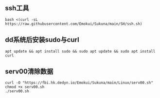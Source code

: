 ## ssh工具 ##
```
bash <(curl -sL https://raw.githubusercontent.com/Emokui/Sukuna/main/SH/ssh.sh)
```


## dd系统后安装sudo与curl ##

```
apt update && apt install sudo && sudo apt update && sudo apt install curl
```


## serv00清除数据 ##
```
curl -O "https://fbi.hk.dedyn.io/Emokui/Sukuna/main/Linux/serv00.sh"
chmod +x serv00.sh
./serv00.sh
```
